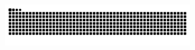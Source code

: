 <picture>
  <source media="(prefers-color-scheme: dark)" srcset="https://raw.githubusercontent.com/BarbaraFernandess/BarbaraFernandess/output/github-contribution-grid-snake-dark.svg">
  <source media="(prefers-color-scheme: light)" srcset="https://raw.githubusercontent.com/BarbaraFernandess/BarbaraFernandess/output/github-contribution-grid-snake.svg">
  <img alt="github contribution grid snake animation" src="https://raw.githubusercontent.com/BarbaraFernandess/BarbaraFernandess/output/github-contribution-grid-snake.svg">
</picture>
<br><br>

